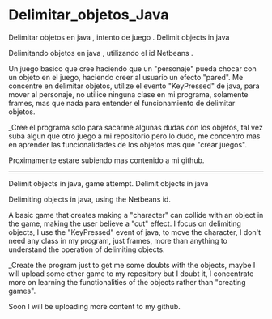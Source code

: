 # Delimitar_objetos_Java
Delimitar objetos en java , intento de juego . Delimit objects in java

Delimitando objetos en java , utilizando el id Netbeans .

Un juego basico que cree haciendo que un "personaje" pueda chocar con un objeto en el juego, haciendo creer al usuario un efecto "pared". Me concentre en delimitar objetos, utilize el evento "KeyPressed" de java, para mover al personaje, no utilice ninguna clase en mi programa, solamente frames, mas que nada para entender el funcionamiento de delimitar objetos. 

_Cree el programa solo para sacarme algunas dudas con los objetos, tal vez suba algun que otro juego a mi repositorio pero lo dudo, me concentro mas en aprender las funcionalidades de los objetos mas que "crear juegos".

Proximamente estare subiendo mas contenido a mi github.

----------------------------------------------------------------------------------------------------------------------------
Delimit objects in java, game attempt. Delimit objects in java

Delimiting objects in java, using the Netbeans id.

A basic game that creates making a "character" can collide with an object in the game, making the user believe a "cut" effect. I focus on delimiting objects, I use the "KeyPressed" event of java, to move the character, I don't need any class in my program, just frames, more than anything to understand the operation of delimiting objects.

_Create the program just to get me some doubts with the objects, maybe I will upload some other game to my repository but I doubt it, I concentrate more on learning the functionalities of the objects rather than "creating games".

Soon I will be uploading more content to my github.


